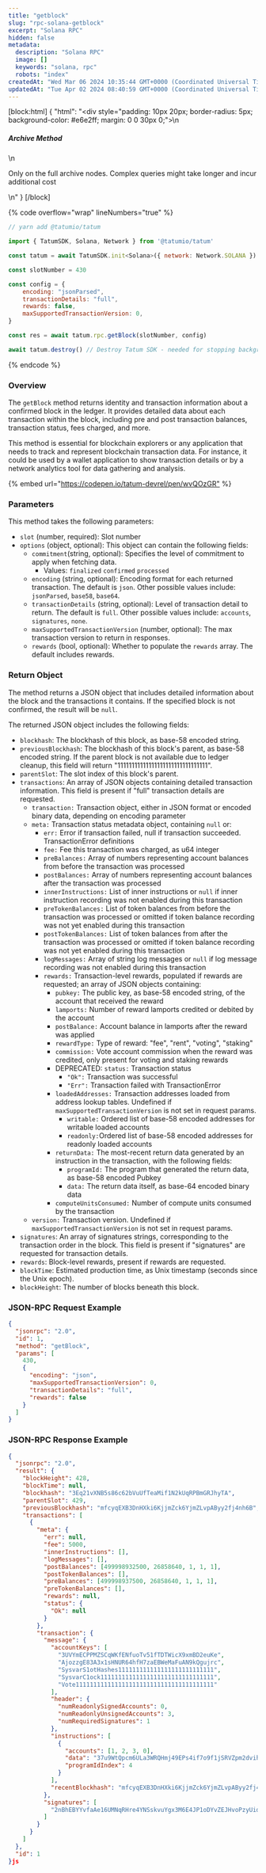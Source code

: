 ```yaml
---
title: "getblock"
slug: "rpc-solana-getblock"
excerpt: "Solana RPC"
hidden: false
metadata: 
  description: "Solana RPC"
  image: []
  keywords: "solana, rpc"
  robots: "index"
createdAt: "Wed Mar 06 2024 10:35:44 GMT+0000 (Coordinated Universal Time)"
updatedAt: "Tue Apr 02 2024 08:40:59 GMT+0000 (Coordinated Universal Time)"
---
```

[block:html]
{
  "html": "<div style=\"padding: 10px 20px; border-radius: 5px; background-color: #e6e2ff; margin: 0 0 30px 0;\">\n  <h5>Archive Method</h5>\n  <p>Only on the full archive nodes. Complex queries might take longer and incur additional cost</p>\n</div>"
}
[/block]


{% code overflow="wrap" lineNumbers="true" %}

```javascript
// yarn add @tatumio/tatum

import { TatumSDK, Solana, Network } from '@tatumio/tatum'

const tatum = await TatumSDK.init<Solana>({ network: Network.SOLANA })

const slotNumber = 430

const config = {
    encoding: "jsonParsed",
    transactionDetails: "full",
    rewards: false,
    maxSupportedTransactionVersion: 0,
}

const res = await tatum.rpc.getBlock(slotNumber, config)

await tatum.destroy() // Destroy Tatum SDK - needed for stopping background jobs
```

{% endcode %}

### Overview

The `getBlock` method returns identity and transaction information about a confirmed block in the ledger. It provides detailed data about each transaction within the block, including pre and post transaction balances, transaction status, fees charged, and more.

This method is essential for blockchain explorers or any application that needs to track and represent blockchain transaction data. For instance, it could be used by a wallet application to show transaction details or by a network analytics tool for data gathering and analysis.

{% embed url="<https://codepen.io/tatum-devrel/pen/wvQOzGR"> %}

### Parameters

This method takes the following parameters:

- `slot` (number, required):  Slot number
- `options` (object, optional): This object can contain the following fields:
  - `commitment`(string, optional): Specifies the level of commitment to apply when fetching data.
    - Values: `finalized` `confirmed` `processed`
  - `encoding` (string, optional): Encoding format for each returned transaction. The default is `json`. Other possible values include: `jsonParsed`, `base58`, `base64`.
  - `transactionDetails` (string, optional): Level of transaction detail to return. The default is `full`. Other possible values include: `accounts`, `signatures`, `none`.
  - `maxSupportedTransactionVersion` (number, optional): The max transaction version to return in responses.
  - `rewards` (bool, optional): Whether to populate the `rewards` array. The default includes rewards.

### Return Object

The method returns a JSON object that includes detailed information about the block and the transactions it contains. If the specified block is not confirmed, the result will be `null`.

The returned JSON object includes the following fields:

- `blockhash`: The blockhash of this block, as base-58 encoded string.
- `previousBlockhash`: The blockhash of this block's parent, as base-58 encoded string. If the parent block is not available due to ledger cleanup, this field will return "11111111111111111111111111111111".
- `parentSlot`: The slot index of this block's parent.
- `transactions`: An array of JSON objects containing detailed transaction information. This field is present if "full" transaction details are requested.
  - `transaction:`  Transaction object, either in JSON format or encoded binary data, depending on encoding parameter
  - `meta:` Transaction status metadata object, containing `null` or:
    - `err:`  Error if transaction failed, null if transaction succeeded. TransactionError definitions
    - `fee:` Fee this transaction was charged, as u64 integer
    - `preBalances:` Array of numbers representing account balances from before the transaction was processed
    - `postBalances:` Array of numbers representing account balances after the transaction was processed
    - `innerInstructions:` List of inner instructions or `null` if inner instruction recording was not enabled during this transaction
    - `preTokenBalances:` List of token balances from before the transaction was processed or omitted if token balance recording was not yet enabled during this transaction
    - `postTokenBalances:` List of token balances from after the transaction was processed or omitted if token balance recording was not yet enabled during this transaction
    - `logMessages:` Array of string log messages or `null` if log message recording was not enabled during this transaction
    - `rewards:` Transaction-level rewards, populated if rewards are requested; an array of JSON objects containing:
      - `pubkey:` The public key, as base-58 encoded string, of the account that received the reward
      - `lamports:` Number of reward lamports credited or debited by the account
      - `postBalance:` Account balance in lamports after the reward was applied
      - `rewardType:` Type of reward: "fee", "rent", "voting", "staking"
      - `commission:` Vote account commission when the reward was credited, only present for voting and staking rewards
      - DEPRECATED: `status:` Transaction status
        - `"Ok":` Transaction was successful
        - `"Err":` Transaction failed with TransactionError
      - `loadedAddresses:` Transaction addresses loaded from address lookup tables. Undefined if `maxSupportedTransactionVersion` is not set in request params.
        - `writable:` Ordered list of base-58 encoded addresses for writable loaded accounts
        - `readonly:`Ordered list of base-58 encoded addresses for readonly loaded accounts
      - `returnData:` The most-recent return data generated by an instruction in the transaction, with the following fields:
        - `programId:` The program that generated the return data, as base-58 encoded Pubkey
        - `data:` The return data itself, as base-64 encoded binary data
      - `computeUnitsConsumed:` Number of compute units consumed by the transaction
  - `version:` Transaction version. Undefined if `maxSupportedTransactionVersion` is not set in request params.
- `signatures`: An array of signatures strings, corresponding to the transaction order in the block. This field is present if "signatures" are requested for transaction details.
- `rewards`: Block-level rewards, present if rewards are requested.
- `blockTime`: Estimated production time, as Unix timestamp (seconds since the Unix epoch).
- `blockHeight`: The number of blocks beneath this block.

### JSON-RPC Request Example

```json
{
  "jsonrpc": "2.0",
  "id": 1,
  "method": "getBlock",
  "params": [
    430,
    {
      "encoding": "json",
      "maxSupportedTransactionVersion": 0,
      "transactionDetails": "full",
      "rewards": false
    }
  ]
}
```

### JSON-RPC Response Example

```json
{
  "jsonrpc": "2.0",
  "result": {
    "blockHeight": 428,
    "blockTime": null,
    "blockhash": "3Eq21vXNB5s86c62bVuUfTeaMif1N2kUqRPBmGRJhyTA",
    "parentSlot": 429,
    "previousBlockhash": "mfcyqEXB3DnHXki6KjjmZck6YjmZLvpAByy2fj4nh6B",
    "transactions": [
      {
        "meta": {
          "err": null,
          "fee": 5000,
          "innerInstructions": [],
          "logMessages": [],
          "postBalances": [499998932500, 26858640, 1, 1, 1],
          "postTokenBalances": [],
          "preBalances": [499998937500, 26858640, 1, 1, 1],
          "preTokenBalances": [],
          "rewards": null,
          "status": {
            "Ok": null
          }
        },
        "transaction": {
          "message": {
            "accountKeys": [
              "3UVYmECPPMZSCqWKfENfuoTv51fTDTWicX9xmBD2euKe",
              "AjozzgE83A3x1sHNUR64hfH7zaEBWeMaFuAN9kQgujrc",
              "SysvarS1otHashes111111111111111111111111111",
              "SysvarC1ock11111111111111111111111111111111",
              "Vote111111111111111111111111111111111111111"
            ],
            "header": {
              "numReadonlySignedAccounts": 0,
              "numReadonlyUnsignedAccounts": 3,
              "numRequiredSignatures": 1
            },
            "instructions": [
              {
                "accounts": [1, 2, 3, 0],
                "data": "37u9WtQpcm6ULa3WRQHmj49EPs4if7o9f1jSRVZpm2dvihR9C8jY4NqEwXUbLwx15HBSNcP1",
                "programIdIndex": 4
              }
            ],
            "recentBlockhash": "mfcyqEXB3DnHXki6KjjmZck6YjmZLvpAByy2fj4nh6B"
          },
          "signatures": [
            "2nBhEBYYvfaAe16UMNqRHre4YNSskvuYgx3M6E4JP1oDYvZEJHvoPzyUidNgNX5r9sTyN1J9UxtbCXy2rqYcuyuv"
          ]
        }
      }
    ]
  },
  "id": 1
}js
```
